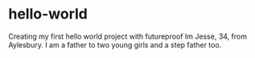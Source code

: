 # hello-world
Creating my first hello world project with futureproof
Im Jesse, 34, from Aylesbury. I am a father to two young girls and a step father too. 
